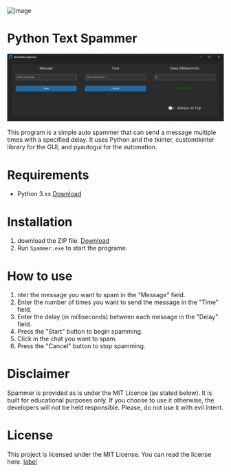 ![image](https://github.com/tantaihaha4487/Python-Text-Spammer/blob/34f5463b4d810a58add873d4a8b0932aede73f9f/pics/Screenshot%202023-04-11%20174318.png)

# Python Text Spammer

![image](https://github.com/tantaihaha4487/Spam_Text/blob/1e0e1575a20237aea0df5941302a3b5ee763f2c8/pics/example.png)

This program is a simple auto spammer that can send a message multiple times with a specified delay. It uses Python and the tkinter, customtkinter library for the GUI, and pyautogui for the automation.

# Requirements
* Python 3.xx [Download](https://www.python.org/downloads/)

# Installation
1. download the ZIP file. [Download](https://github.com/tantaihaha4487/Python-Text-Spammer/releases/download/v3.0/main.zip)
2. Run `Spammer.exe` to start the programe.

# How to use
1. nter the message you want to spam in the "Message" field.
2. Enter the number of times you want to send the message in the "Time" field.
3. Enter the delay (in milliseconds) between each message in the "Delay" field.
4. Press the "Start" button to begin spamming.
5. Click in the chat you want to spam.
6. Press the "Cancel" button to stop spamming.

# Disclaimer
Spammer is provided as is under the MIT Licence (as stated below). It is built for educational purposes only. If you choose to use it otherwise, the developers will not be held responsible. Please, do not use it with evil intent.

# License
This project is licensed under the MIT License. You can read the license here. [label](LICENSE)
